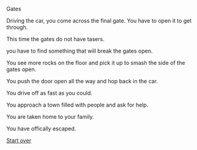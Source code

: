Gates

Driving the car, you come across the final gate. You have to open it to get through.

This time the gates do not have tasers.

you have to find something that will break the gates open.

You see more rocks on the floor and pick it up to smash the side of the gates open.

You push the door open all the way and hop back in the car.

You drive off as fast as you could.

You approach a town filled with people and ask for help.

You are taken home to your family.

You have offically escaped.

[Start over](random.md)


